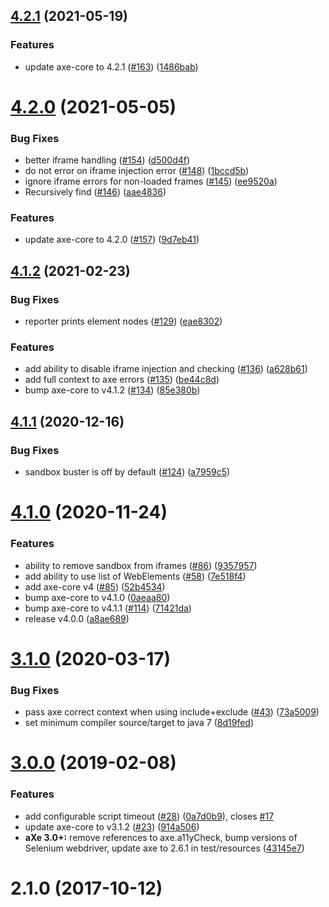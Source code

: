 ## [4.2.1](https://github.com/dequelabs/axe-core-maven-html/compare/v4.2.0...v4.2.1) (2021-05-19)


### Features

* update axe-core to 4.2.1 ([#163](https://github.com/dequelabs/axe-core-maven-html/issues/163)) ([1486bab](https://github.com/dequelabs/axe-core-maven-html/commit/1486babb4c8937251f453e4ed88b33f9e2a03bbc))



# [4.2.0](https://github.com/dequelabs/axe-core-maven-html/compare/v4.1.2...v4.2.0) (2021-05-05)


### Bug Fixes

* better iframe handling ([#154](https://github.com/dequelabs/axe-core-maven-html/issues/154)) ([d500d4f](https://github.com/dequelabs/axe-core-maven-html/commit/d500d4f0c0fd216d4bb54b6d2edd4ac2914131ec))
* do not error on iframe injection error ([#148](https://github.com/dequelabs/axe-core-maven-html/issues/148)) ([1bccd5b](https://github.com/dequelabs/axe-core-maven-html/commit/1bccd5bc78713d0c2ba479128a748759e2073c35))
* ignore iframe errors for non-loaded frames ([#145](https://github.com/dequelabs/axe-core-maven-html/issues/145)) ([ee9520a](https://github.com/dequelabs/axe-core-maven-html/commit/ee9520a43ccdf795fdb9c72d0516d4539a45fa6e))
* Recursively find <frame> ([#146](https://github.com/dequelabs/axe-core-maven-html/issues/146)) ([aae4836](https://github.com/dequelabs/axe-core-maven-html/commit/aae4836e90a6f2db7f4be5d40eb194edcf3fdf71))


### Features

* update axe-core to 4.2.0 ([#157](https://github.com/dequelabs/axe-core-maven-html/issues/157)) ([9d7eb41](https://github.com/dequelabs/axe-core-maven-html/commit/9d7eb4191aeb02e1083eb3a250f944c81824aa9b))



## [4.1.2](https://github.com/dequelabs/axe-core-maven-html/compare/v4.1.1...v4.1.2) (2021-02-23)


### Bug Fixes

* reporter prints element nodes ([#129](https://github.com/dequelabs/axe-core-maven-html/issues/129)) ([eae8302](https://github.com/dequelabs/axe-core-maven-html/commit/eae830291ee80b8e8fd1d2fa3e9604c68b80476c))


### Features

* add ability to disable iframe injection and checking ([#136](https://github.com/dequelabs/axe-core-maven-html/issues/136)) ([a628b61](https://github.com/dequelabs/axe-core-maven-html/commit/a628b61f7895549076476f9960a0cae54520dad8))
* add full context to axe errors ([#135](https://github.com/dequelabs/axe-core-maven-html/issues/135)) ([be44c8d](https://github.com/dequelabs/axe-core-maven-html/commit/be44c8dffd99493b8f49f5470e68325254b61d9b))
* bump axe-core to v4.1.2 ([#134](https://github.com/dequelabs/axe-core-maven-html/issues/134)) ([85e380b](https://github.com/dequelabs/axe-core-maven-html/commit/85e380b4e84c16a6aa382eb7dbea2e64e9e879f1))



## [4.1.1](https://github.com/dequelabs/axe-core-maven-html/compare/v4.1.0...v4.1.1) (2020-12-16)


### Bug Fixes

* sandbox buster is off by default ([#124](https://github.com/dequelabs/axe-core-maven-html/issues/124)) ([a7959c5](https://github.com/dequelabs/axe-core-maven-html/commit/a7959c5712aefae7fa003a75e956fa5275bc82a3))



# [4.1.0](https://github.com/dequelabs/axe-core-maven-html/compare/v4.0.0...v4.1.0) (2020-11-24)


### Features

* ability to remove sandbox from iframes ([#86](https://github.com/dequelabs/axe-core-maven-html/issues/86)) ([9357957](https://github.com/dequelabs/axe-core-maven-html/commit/9357957a3f1e9bbf338b921e8db35c8041cf43e7))
* add ability to use list of WebElements  ([#58](https://github.com/dequelabs/axe-core-maven-html/issues/58)) ([7e518f4](https://github.com/dequelabs/axe-core-maven-html/commit/7e518f47f28a7af53fb48543eba18a5b8bbaa2c8))
* add axe-core v4 ([#85](https://github.com/dequelabs/axe-core-maven-html/issues/85)) ([52b4534](https://github.com/dequelabs/axe-core-maven-html/commit/52b453465c1e2e6ac6974c84c8d83e64be2d575f))
* bump axe-core to v4.1.0 ([0aeaa80](https://github.com/dequelabs/axe-core-maven-html/commit/0aeaa80820073c0fdcfe18e06611a9a946689153))
* bump axe-core to v4.1.1 ([#114](https://github.com/dequelabs/axe-core-maven-html/issues/114)) ([71421da](https://github.com/dequelabs/axe-core-maven-html/commit/71421daf9ff2edd6819c6e9350241c770ec6dbe8))
* release v4.0.0 ([a8ae689](https://github.com/dequelabs/axe-core-maven-html/commit/a8ae689cb06971225546ab04501d0360935b63ee))



# [3.1.0](https://github.com/dequelabs/axe-core-maven-html/compare/v3.0.0...v3.1.0) (2020-03-17)


### Bug Fixes

* pass axe correct context when using include+exclude ([#43](https://github.com/dequelabs/axe-core-maven-html/issues/43)) ([73a5009](https://github.com/dequelabs/axe-core-maven-html/commit/73a5009b22afad5243d60db5f0d751de7165519a))
* set minimum compiler source/target to java 7 ([8d19fed](https://github.com/dequelabs/axe-core-maven-html/commit/8d19fedb271975b2457a8e27856a44f601b5a110))



# [3.0.0](https://github.com/dequelabs/axe-core-maven-html/compare/v2.1.0...v3.0.0) (2019-02-08)


### Features

* add configurable script timeout ([#28](https://github.com/dequelabs/axe-core-maven-html/issues/28)) ([0a7d0b9](https://github.com/dequelabs/axe-core-maven-html/commit/0a7d0b9ef7520f587536caa543323b5a8e65042c)), closes [#17](https://github.com/dequelabs/axe-core-maven-html/issues/17)
* update axe-core to v3.1.2 ([#23](https://github.com/dequelabs/axe-core-maven-html/issues/23)) ([914a506](https://github.com/dequelabs/axe-core-maven-html/commit/914a50693058c152891202d4fb9a764c8cbcf09b))
* **aXe 3.0+:** remove references to axe.a11yCheck, bump versions of Selenium webdriver, update axe to 2.6.1 in test/resources ([43145e7](https://github.com/dequelabs/axe-core-maven-html/commit/43145e7e431272807017ea5bd0e29e032a55b456))



# 2.1.0 (2017-10-12)



